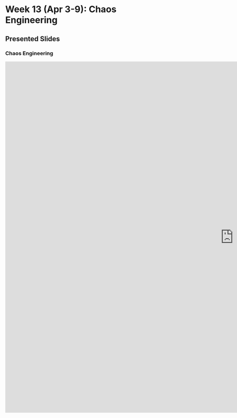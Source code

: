 # Week 13 (Apr 3-9): Chaos Engineering

## Presented Slides  

### Chaos Engineering

<div class="video-container-16by9"><iframe src="https://docs.google.com/presentation/d/e/2PACX-1vSK7d8t_z8I9TzLQ-5G8nO7ZuTVMeHefl_RzpQ91h6awRuBij5rzwEy90t0-RkWVrU4uL1GR9UU4s84/embed?start=false&loop=false&delayms=3000" frameborder="0" width="1440" height="1109" allowfullscreen="true" mozallowfullscreen="true" webkitallowfullscreen="true"></iframe></iframe></div>
